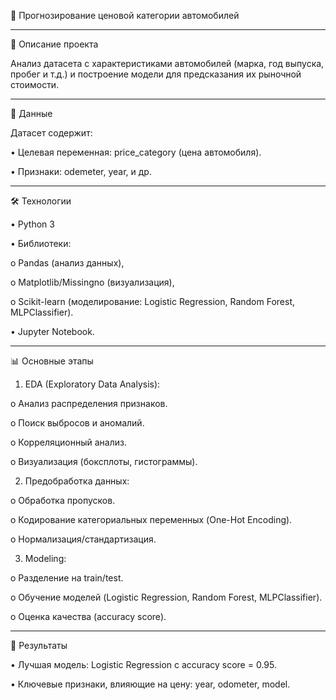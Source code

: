 🚗 Прогнозирование ценовой категории автомобилей



-------------------------------------------------------------------------------------
📌 Описание проекта

Анализ датасета с характеристиками автомобилей (марка, год выпуска, пробег и т.д.) и построение модели для предсказания их рыночной стоимости.


---------------------------------------------------------------------------------------
📂 Данные

Датасет содержит:

•	Целевая переменная: price_category (цена автомобиля).

•	Признаки: odemeter, year, и др.


-------------------------------------------------------------------------------------
🛠 Технологии

•	Python 3

•	Библиотеки:

o	Pandas (анализ данных),

o	Matplotlib/Missingno (визуализация),

o	Scikit-learn (моделирование: Logistic Regression, Random Forest, MLPClassifier).

•	Jupyter Notebook.


----------------------------------------------------------------------------------
📊 Основные этапы

1.	EDA (Exploratory Data Analysis):

o	Анализ распределения признаков.

o	Поиск выбросов и аномалий.

o	Корреляционный анализ.

o	Визуализация (боксплоты, гистограммы).

2.	Предобработка данных:

o	Обработка пропусков.

o	Кодирование категориальных переменных (One-Hot Encoding).

o	Нормализация/стандартизация.

3.	Modeling:

o	Разделение на train/test.

o	Обучение моделей (Logistic Regression, Random Forest, MLPClassifier).

o	Оценка качества (accuracy score).


----------------------------------------------------------------------------
📌 Результаты

•	Лучшая модель: Logistic Regression с accuracy score = 0.95.

•	Ключевые признаки, влияющие на цену: year, odometer, model.
